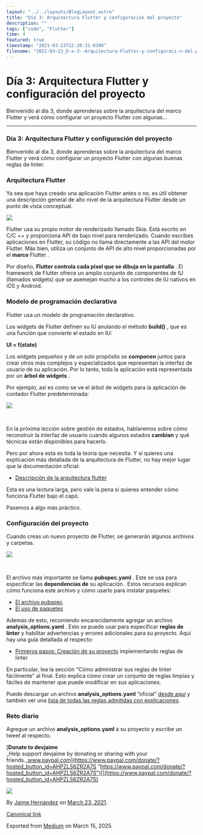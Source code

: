 ```yaml
---
layout: "../../layouts/BlogLayout.astro"
title: "Día 3: Arquitectura Flutter y configuración del proyecto"
description: ""
tags: ["code", "Flutter"]
time: 4
featured: true
timestamp: "2021-03-23T12:20:31-0300"
filename: "2021-03-23_D-a-3--Arquitectura-Flutter-y-configuraci-n-del-proyecto-9307aa98b4fe"
---
```


Día 3: Arquitectura Flutter y configuración del proyecto
========================================================

Bienvenido al día 3, donde aprenderas sobre la arquitectura del marco Flutter y verá cómo configurar un proyecto Flutter con algunas…

* * *

### Día 3: Arquitectura Flutter y configuración del proyecto

Bienvenido al día 3, donde aprenderas sobre la arquitectura del marco Flutter y verá cómo configurar un proyecto Flutter con algunas buenas reglas de linter.

### Arquitectura Flutter

Ya sea que haya creado una aplicación Flutter antes o no, es útil obtener una descripción general de alto nivel de la arquitectura Flutter desde un punto de vista conceptual.

![](https://cdn-images-1.medium.com/max/800/0*Zne8-v9BhEYBuQNy)

Flutter usa su propio motor de renderizado llamado Skia. Está escrito en C/C ++ y proporciona API de bajo nivel para renderizado. Cuando escribes aplicaciones en Flutter, su código no llama directamente a las API del motor Flutter. Más bien, utiliza un conjunto de API de alto nivel proporcionadas por el **marco** Flutter .

Por diseño, **Flutter controla cada píxel que se dibuja en la pantalla** . El framework de Flutter ofrece un amplio conjunto de componentes de IU (llamados widgets) que se asemejan mucho a los controles de IU nativos en iOS y Android.

### Modelo de programación declarativa

Flutter usa un modelo de programación declarativo.

Los widgets de Flutter definen su IU anulando el método **build()** , que es una función que convierte el estado en IU:

**UI = f(state)**

Los widgets pequeños y de un solo propósito se **componen** juntos para crear otros más complejos y especializados que representan la interfaz de usuario de su aplicación. Por lo tanto, toda la aplicación está representada por un **árbol de widgets** .

Por ejemplo, así es como se ve el árbol de widgets para la aplicación de contador Flutter predeterminada:

![](https://cdn-images-1.medium.com/max/800/0*iAmiW7_uEolAjGJm)

​

En la próxima lección sobre gestión de estados, hablaremos sobre cómo reconstruir la interfaz de usuario cuando algunos estados **cambian** y qué técnicas están disponibles para hacerlo.

Pero por ahora esta es toda la teoría que necesita. Y si quieres una explicación más detallada de la arquitectura de Flutter, no hay mejor lugar que la documentación oficial:

*   [Descripción de la arquitectura flutter](https://flutter.dev/docs/resources/architectural-overview)

Esta es una lectura larga, pero vale la pena si quieres entender cómo funciona Flutter bajo el capó.

Pasemos a algo más práctico.

### Configuración del proyecto

Cuando creas un nuevo proyecto de Flutter, se generarán algunos archivos y carpetas.

![](https://cdn-images-1.medium.com/max/800/0*ruKZk537QYa7g2F0)

​

El archivo más importante se llama **pubspec.yaml** . Este se usa para especificar las **dependencias de** su aplicación . Estos recursos explican cómo funciona este archivo y cómo usarlo para instalar paquetes:

*   [El archivo pubspec](https://dart.dev/tools/pub/pubspec)
*   [El uso de paquetes](https://flutter.dev/docs/development/packages-and-plugins/using-packages)

Además de esto, recomiendo encarecidamente agregar un archivo **analysis\_options.yaml** . Esto se puede usar para especificar **reglas de linter** y habilitar advertencias y errores adicionales para su proyecto. Aquí hay una guía detallada al respecto:

*   [Primeros pasos: Creación de su proyecto](https://dash-overflow.net/articles/getting_started/) implementando reglas de linter

En particular, lea la sección “Cómo administrar sus reglas de linter fácilmente” al final. Esto explica cómo crear un conjunto de reglas limpias y fáciles de mantener que puede modificar en sus aplicaciones.

Puede descargar un archivo **analysis\_options.yaml** “oficial” [desde aquí](https://dart-lang.github.io/linter/lints/options/options.html) y también ver una [lista de todas las reglas admitidas con explicaciones](https://dart-lang.github.io/linter/lints/index.html).

### Reto diario

Agregue un archivo **analysis\_options.yaml** a su proyecto y escribe un tweet al respecto.

[**Donate to devjaime**  
_Help support devjaime by donating or sharing with your friends._www.paypal.com](https://www.paypal.com/donate/?hosted_button_id=AHPZLS6ZR2A7S "https://www.paypal.com/donate/?hosted_button_id=AHPZLS6ZR2A7S")[](https://www.paypal.com/donate/?hosted_button_id=AHPZLS6ZR2A7S)

![](https://cdn-images-1.medium.com/max/800/0*AoPJYe3CEt6kH81S)

By [Jaime Hernández](https://medium.com/@devjaime) on [March 23, 2021](https://medium.com/p/9307aa98b4fe).

[Canonical link](https://medium.com/@devjaime/d%C3%ADa-3-arquitectura-flutter-y-configuraci%C3%B3n-del-proyecto-9307aa98b4fe)

Exported from [Medium](https://medium.com) on March 15, 2025.
